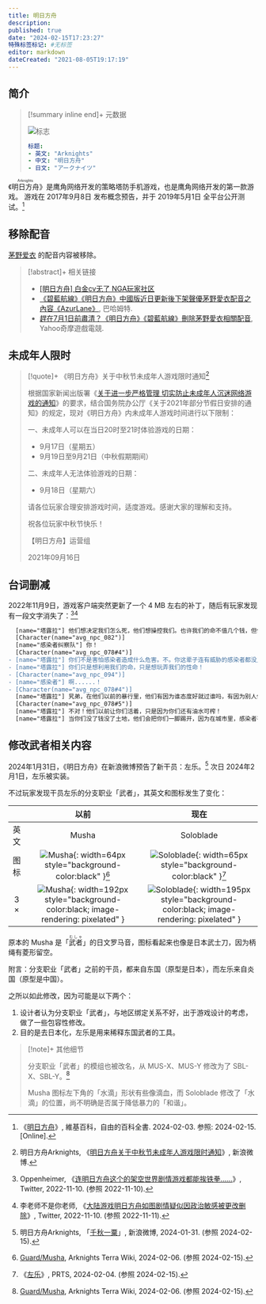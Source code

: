 ```yaml
---
title: 明日方舟
description:
published: true
date: "2024-02-15T17:23:27"
特殊标签标记: #无标签
editor: markdown
dateCreated: "2021-08-05T19:17:19"
---
```


## 简介

> [!summary inline end]+ 元数据
>
> ![标志](https://s3.tebi.io/ggame/ShareX/game_明日方舟_logo.webp "https://www.steamgriddb.com/grid/273131")
>
> ```yaml
> 标题:
> - 英文: "Arknights"
> - 中文: "明日方舟"
> - 日文: "アークナイツ"
> ```

《<ruby>明日方舟<rt>Arknights</rt></ruby>》是鹰角网络开发的策略塔防手机游戏，也是鹰角网络开发的第一款游戏。
游戏在 2017年9月8日 发布概念预告，并于 2019年5月1日 全平台公开测试。[^wiki]

[^wiki]: 《[明日方舟](https://zh.wikipedia.org/w/index.php?title=明日方舟&oldid=80782831)》, 維基百科，自由的百科全書. 2024-02-03. 参照: 2024-02-15. [Online].

## 移除配音

[茅野爱衣](/people/茅野爱衣.md) 的配音内容被移除。

> [!abstract]+ 相关链接
>
> +   [[明日方舟] 白金cv无了 NGA玩家社区](https://archive.is/7eMc1 "https://bbs.nga.cn/read.php?tid=27270579")
> +   [《碧藍航線》《明日方舟》中國版近日更新後下架聲優茅野愛衣配音之內容《AzurLane》](https://web.archive.org/web/20210629021854/https://gnn.gamer.com.tw/detail.php?sn=216873), 巴哈姆特.
> +   [趕在7月1日前肅清？《明日方舟》《碧藍航線》刪除茅野愛衣相關配音](https://web.archive.org/web/20210707144235/https://games.yahoo.com.tw/kayanomi-023617998.html), Yahoo奇摩遊戲電競.

## 未成年人限时

> [!quote]+ 《明日方舟》关于中秋节未成年人游戏限时通知[^6NZNh]
>
> 根据国家新闻出版署《[关于进一步严格管理 切实防止未成年人沉迷网络游戏的通知](/rule/国家新闻出版署/切实防止未成年人沉迷网络游戏的通知.md)》的要求，结合国务院办公厅《关于2021年部分节假日安排的通知》的规定，现对《明日方舟》内未成年人游戏时间进行以下限制：
>
> 一、未成年人可以在当日20时至21时体验游戏的日期：
>
> + 9月17日（星期五）
> + 9月19日至9月21日（中秋假期期间）
>
> 二、未成年人无法体验游戏的日期：
>
> + 9月18日（星期六）
>
> 请各位玩家合理安排游戏时间，适度游戏。感谢大家的理解和支持。
>
> 祝各位玩家中秋节快乐！
>
> 【明日方舟】运营组
>
> 2021年09月16日

[^6NZNh]: 明日方舟Arknights, 《[明日方舟关于中秋节未成年人游戏限时通知](https://archive.vn/6NZNh "https://weibo.com/6279793937/KysPZxMNu")》, 新浪微博.

## 台词删减

2022年11月9日，游戏客户端突然更新了一个 4 MB 左右的补丁，随后有玩家发现有一段文字消失了：[^36161][^36160]

[^36161]: Oppenheimer, 《[连明日方舟这个的架空世界剧情游戏都能挨铁拳……](https://web.archive.org/web/20221110112733/https://twitter.com/wuliyang19/status/1590657753663836161)》, Twitter, 2022-11-10. (参照 2022-11-10).

[^36160]: 李老师不是你老师, 《[大陆游戏明日方舟如图剧情疑似因政治敏感被更改删除](https://web.archive.org/web/20221110170149/https://twitter.com/whyyoutouzhele/status/1590662907737436160)》, Twitter, 2022-11-10. (参照 2022-11-11).

```diff linenums="95"
  [name="塔露拉"] 他们想决定我们怎么死，他们想操控我们。也许我们的命不值几个钱，但你难道就能值一枚金币？
  [Character(name="avg_npc_082")]
  [name="感染者纠察队"] 你！
  [Character(name="avg_npc_078#4")]
- [name="塔露拉"] 你们不是害怕感染者造成什么危害。不。你这辈子连有威胁的感染者都没见过几个。
- [name="塔露拉"] 你们只是想利用我们的命，只是想玩弄我们的性命！
- [Character(name="avg_npc_094")]
- [name="感染者"] 啊......！
- [Character(name="avg_npc_078#4")]
  [name="塔露拉"] 旯弟，在他们以前的暴行里，他们有因为谁态度好就过谁吗，有因为别人做得对就让他们活吗？
  [Character(name="avg_npc_078#5")]
  [name="塔露拉"] 不对！他们以前让你们活着，只是因为你们还有油水可榨！
  [name="塔露拉"] 当你们没了钱没了土地，他们会把你们一脚踢开，因为在城市里，感染者甚至都不能活下去！
```

## 修改武者相关内容

2024年1月31日，《明日方舟》在新浪微博预告了新干员：左乐。[^204C7] 次日 2024年2月1日，左乐被实装。

[^204C7]: 明日方舟Arknights, 「[千秋一粟](https://weibo.com/6279793937/NEo9204C7)」, 新浪微博, 2024-01-31. (参照 2024-02-15).

不过玩家发现干员左乐的分支职业「武者」，其英文和图标发生了变化：

|       |                                         以前                                          |                                           现在                                            |
| :---: | :-----------------------------------------------------------------------------------: | :---------------------------------------------------------------------------------------: |
| 英文  |                                         Musha                                         |                                         Soloblade                                         |
| 图标  |           ![Musha][]{: width=64px style="background-color:black" }[^40345]            |           ![Soloblade][]{: width=65px style="background-color:black" }[^70212]            |
|  3 ×  | ![Musha][]{: width=192px style="background-color:black; image-rendering: pixelated" } | ![Soloblade][]{: width=195px style="background-color:black; image-rendering: pixelated" } |

[Musha]: https://s3.tebi.io/ggame/ShareX/game_明日方舟_Musha_Guard.webp
[Soloblade]: https://s3.tebi.io/ggame/ShareX/game_明日方舟_Soloblade.png

[^40345]: [Guard/Musha](https://web.archive.org/web/20231126140345/https://arknights.wiki.gg/wiki/Guard/Musha), Arknights Terra Wiki, 2024-02-06. (参照 2024-02-15).

[^70212]: 《[左乐](https://web.archive.org/web/20240201070212/https://prts.wiki/w/左乐)》, PRTS, 2024-02-04. (参照 2024-02-15).

原本的 Musha 是「<ruby>武者<rt>むしゃ</rt></ruby>」的日文罗马音，图标看起来也像是日本武士刀，因为柄绳有菱形留空。

附言：分支职业「武者」之前的干员，都来自东国（原型是日本），而左乐来自炎国（原型是中国）。

之所以如此修改，因为可能是以下两个：

1.  设计者认为分支职业「武者」，与地区绑定关系不好，出于游戏设计的考虑，做了一些包容性修改。
2.  目的是去日本化，左乐是用来稀释东国武者的工具。

> [!note]+ 其他细节
>
> 分支职业「武者」的模组也被改名，从 MUS-X、MUS-Y 修改为了 SBL-X、SBL-Y。[^40345]
>
> Musha 图标左下角的「水滴」形状有些像滴血，而 Soloblade 修改了「水滴」的位置，尚不明确是否属于降低暴力的「和谐」。
